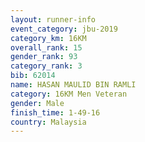 ```yaml
---
layout: runner-info 
event_category: jbu-2019 
category_km: 16KM  
overall_rank: 15
gender_rank: 93
category_rank: 3
bib: 62014
name: HASAN MAULID BIN RAMLI
category: 16KM Men Veteran
gender: Male
finish_time: 1-49-16
country: Malaysia
---
```

